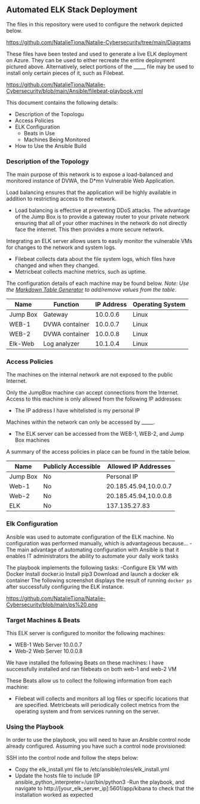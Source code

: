 ## Automated ELK Stack Deployment

The files in this repository were used to configure the network depicted below.

https://github.com/NatalieTiona/Natalie-Cybersecurity/tree/main/Diagrams


These files have been tested and used to generate a live ELK deployment on Azure. They can be used to either recreate the entire deployment pictured above. Alternatively, select portions of the _____ file may be used to install only certain pieces of it, such as Filebeat.

  https://github.com/NatalieTiona/Natalie-Cybersecurity/blob/main/Ansible/filebeat-playbook.yml

This document contains the following details:
- Description of the Topologu
- Access Policies
- ELK Configuration
  - Beats in Use
  - Machines Being Monitored
- How to Use the Ansible Build


### Description of the Topology

The main purpose of this network is to expose a load-balanced and monitored instance of DVWA, the D*mn Vulnerable Web Application.

Load balancing ensures that the application will be highly available in addition to restricting access to the network.
- Load balancing is effective at preventing DDoS attacks. The advantage of the Jump Box is to provide a gateway router to your private network ensuring that all of your other machines in the network do not directly face the internet. This then provides a more secure network.

Integrating an ELK server allows users to easily monitor the vulnerable VMs for changes to the network and system logs.
- Filebeat collects data about the file system logs, which files have changed and when they changed.
- Metricbeat collects machine metrics, such as uptime.

The configuration details of each machine may be found below.
_Note: Use the [Markdown Table Generator](http://www.tablesgenerator.com/markdown_tables) to add/remove values from the table_.

| Name     | Function | IP Address | Operating System |
|----------|----------|------------|------------------|
| Jump Box | Gateway  | 10.0.0.6   |Linux            |
| WEB-1    |DVWA container| 10.0.0.7  |Linux               
| WEB-2    |DVWA container| 10.0.0.8  |Linux                 
| Elk-Web  |Log analyzer  | 10.1.0.4  |Linux             |

### Access Policies

The machines on the internal network are not exposed to the public Internet. 

Only the JumpBox machine can accept connections from the Internet. Access to this machine is only allowed from the following IP addresses:
- The IP address I have whitelisted is my personal IP

Machines within the network can only be accessed by _____.
- The ELK server can be accessed from the WEB-1, WEB-2, and Jump Box machines

A summary of the access policies in place can be found in the table below.

| Name     | Publicly Accessible | Allowed IP Addresses |
|----------|---------------------|----------------------|
| Jump Box |No                  |Personal IP           |
| Web-1    |No                  |20.185.45.94,10.0.0.7|                    
| Web-2    |No                  |20.185.45.94,10.0.0.8|
| ELK      |No                  |137.135.27.83

### Elk Configuration

Ansible was used to automate configuration of the ELK machine. No configuration was performed manually, which is advantageous because...
-The main advantage of automating configuration with Ansible is that it enables IT administrators the ability to automate your daily work tasks  

The playbook implements the following tasks:
-Configure Elk VM with Docker
Install docker.io
Install pip3
Download and launch a docker elk container
The following screenshot displays the result of running `docker ps` after successfully configuring the ELK instance.

https://github.com/NatalieTiona/Natalie-Cybersecurity/blob/main/ps%20.png

 
### Target Machines & Beats
This ELK server is configured to monitor the following machines:
- WEB-1 Web Server 10.0.0.7
- Web-2 Web Server 10.0.0.8

We have installed the following Beats on these machines: I have successfully installed and ran filebeats on both web-1 and web-2 VM

These Beats allow us to collect the following information from each machine:
-  Filebeat will collects and monitors all log files or specific locations that are specified.
Metricbeats will periodically collect metrics from the operating system and from services running on the server. 
 
### Using the Playbook
In order to use the playbook, you will need to have an Ansible control node already configured. Assuming you have such a control node provisioned: 

SSH into the control node and follow the steps below:
- Copy the elk_install.yml file to /etc/ansible/roles/elk_install.yml
- Update the hosts file to include (IP ansible_python_interpreter=/usr/bin/python3
-Run the playbook, and navigate to http://[your_elk_server_ip]:5601/app/kibana to check that the installation worked as expected
